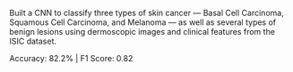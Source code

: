Built a CNN to classify three types of skin cancer — Basal Cell Carcinoma, Squamous Cell Carcinoma, and Melanoma — as well as several types of benign lesions using dermoscopic images and clinical features from the ISIC dataset. 

Accuracy: 82.2% | F1 Score: 0.82
